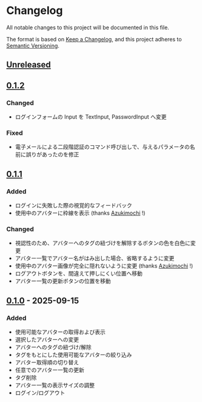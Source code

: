 # Changelog

All notable changes to this project will be documented in this file.

The format is based on [Keep a Changelog](https://keepachangelog.com/en/1.1.0/),
and this project adheres to [Semantic Versioning](https://semver.org/spec/v2.0.0.html).

## [Unreleased]

[Unreleased]: https://github.com/pluslatte/vrc-avatar-switcher/compare/v0.1.2...HEAD

## [0.1.2]
### Changed
- ログインフォームの Input を TextInput, PasswordInput へ変更

### Fixed
- 電子メールによる二段階認証のコマンド呼び出しで、与えるパラメータの名前に誤りがあったのを修正

[0.1.2]: https://github.com/pluslatte/vrc-avatar-switcher/releases/tag/v0.1.2

## [0.1.1]
### Added
- ログインに失敗した際の視覚的なフィードバック
- 使用中のアバターに枠線を表示 (thanks [Azukimochi](https://github.com/Azukimochi) !)

### Changed
- 視認性のため、アバターへのタグの紐づけを解除するボタンの色を白色に変更
- アバター一覧でアバター名がはみ出した場合、省略するように変更
- 使用中のアバター画像が完全に隠れないように変更 (thanks [Azukimochi](https://github.com/Azukimochi) !)
- ログアウトボタンを、間違えて押しにくい位置へ移動
- アバター一覧の更新ボタンの位置を移動

[0.1.1]: https://github.com/pluslatte/vrc-avatar-switcher/releases/tag/v0.1.1

## [0.1.0] - 2025-09-15
### Added
- 使用可能なアバターの取得および表示
- 選択したアバターへの変更
- アバターへのタグの紐づけ/解除
- タグをもとにした使用可能なアバターの絞り込み
- アバター取得順の切り替え
- 任意でのアバター一覧の更新
- タグ削除
- アバター一覧の表示サイズの調整
- ログイン/ログアウト

[0.1.0]: https://github.com/pluslatte/vrc-avatar-switcher/releases/tag/v0.1.0